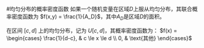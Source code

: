 #均匀分布的概率密度函数 如果一个随机变量在区域$D$上服从均匀分布，其联合概率密度函数为 $f(x,y) = \frac{1}{A_D}$，其中$A_D$是区域$D$的面积。 

在区间 $[c, d]$ 上的均匀分布，记为 $U[c, d]$，其概率密度函数为：
$f(x) = \begin{cases} \frac{1}{d-c}, & c \le x \le d \\ 0, & \text{其他} \end{cases}$ 